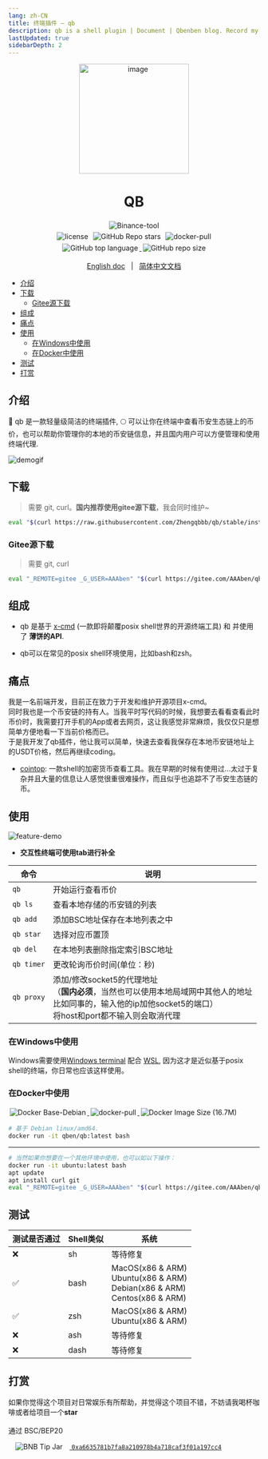 ```yaml
---
lang: zh-CN
title: 终端插件 — qb
description: qb is a shell plugin | Document | Qbenben blog. Record my life | 在代码世界里打怪升级的小靓仔
lastUpdated: true
sidebarDepth: 2
---
```


<p align="center">
    <a href="#">
        <img  src="https://user-images.githubusercontent.com/40693636/144716462-5f4dc978-a6af-4b54-8f27-79af05ceccf6.png" alt="image" width="220" data-width="200" data-height="200">
    </a>
</p>

<h1 align="center">QB</h1>
<p align="center">
    <a href="https://bscscan.com/address/0xa6635781b7fa8a210978b4a718caf3f01a197cc4"><img alt="Binance-tool" style="display:inline-block;margin:0.2em;" src="https://img.shields.io/badge/Binance-tool-yellow.svg?logo=binance&style=flat"></a>
    <br/>
    <a href="https://github.com/zhengqbbb/qb/blob/main/LICENSE"><img style="display:inline-block;margin:0.2em;" alt="license" src="https://img.shields.io/badge/license-MIT-blue.svg"></a>
    <a href="https://github.com/zhengqbbb/qb"><img style="display:inline-block;margin:0.2em;" alt="GitHub Repo stars" src="https://img.shields.io/github/stars/zhengqbbb/qb?style=social"></a>
    <a href="https://hub.docker.com/repository/docker/qben/qb"><img style="display:inline-block;margin:0.2em;" alt="docker-pull" src="https://img.shields.io/docker/pulls/qben/qb?logo=docker"></a>
    <br/>
    <a href="https://github.com/zhengqbbb/qb">
    <img style="display:inline-block;margin:0.2em;" alt="GitHub top language" src="https://img.shields.io/github/languages/top/zhengqbbb/qb?logoColor=orange&style=flat-square&color=red">
    <img style="display:inline-block;margin:0.2em;" alt="GitHub repo size" src="https://img.shields.io/github/repo-size/zhengqbbb/qb?color=red">
    </a>
</p>
<p align="center">
    <a href="https://github.com/Zhengqbbb/qb/blob/main/README.md">English doc</a>
    &nbsp; | &nbsp;
    <a href="https://github.com/Zhengqbbb/qb/blob/main/README.zh-CN.md">简体中文文档</a>
</p>


<!-- TOC -->

- [介绍](#介绍)
- [下载](#下载)
  - [Gitee源下载](#gitee源下载)
- [组成](#组成)
- [痛点](#痛点)
- [使用](#使用)
  - [在Windows中使用](#在windows中使用)
  - [在Docker中使用](#在docker中使用)
- [测试](#测试)
- [打赏](#打赏)

<!-- /TOC -->

## 介绍
🚀 qb 是一款轻量级简洁的终端插件, 🌕 可以让你在终端中查看币安生态链上的币价，也可以帮助你管理你的本地的币安链信息，并且国内用户可以方便管理和使用终端代理.

![demogif](https://user-images.githubusercontent.com/40693636/144966772-81ab76ba-bd5d-477d-b642-7770dfa26bef.gif)

## 下载
> 需要 git, curl。**国内推荐使用gitee源下载**，我会同时维护~
```sh
eval "$(curl https://raw.githubusercontent.com/Zhengqbbb/qb/stable/install.sh)"
```

### Gitee源下载
> 需要 git, curl
```sh
eval "_REMOTE=gitee _G_USER=AAAben" "$(curl https://gitee.com/AAAben/qb/raw/stable/install.sh)"
```

## 组成
- qb 是基于 [x-cmd](https://github.com/x-cmd) (一款即将颠覆posix shell世界的开源终端工具) 和 并使用了 **薄饼的API**.

- qb可以在常见的posix shell环境使用，比如bash和zsh。

## 痛点
我是一名前端开发，目前正在致力于开发和维护开源项目x-cmd。<br>
同时我也是一个币安链的持有人。当我平时写代码的时候，我想要去看看查看此时币价时，我需要打开手机的App或者去网页，这让我感觉非常麻烦，我仅仅只是想简单方便地看一下当前价格而已。
<br>
于是我开发了qb插件，他让我可以简单，快速去查看我保存在本地币安链地址上的USDT价格，然后再继续coding。

- [cointop](https://github.com/cointop-sh/cointop): 一款shell的加密货币查看工具。我在早期的时候有使用过...太过于复杂并且大量的信息让人感觉很重很难操作，而且似乎也追踪不了币安生态链的币。

## 使用
![feature-demo](https://user-images.githubusercontent.com/40693636/145143336-2c6ecb19-dc06-415c-b232-8909f4f58704.gif)

- **交互性终端可使用tab进行补全**

| 命令 | 说明 |
|---------|------|
| `qb` | 开始运行查看币价 |
| `qb ls` | 查看本地存储的币安链的列表 |
| `qb add` | 添加BSC地址保存在本地列表之中 |
| `qb star`  | 选择对应币置顶 |
| `qb del` | 在本地列表删除指定索引BSC地址 |
| `qb timer` | 更改轮询币价时间(单位：秒) |
| `qb proxy` | 添加/修改socket5的代理地址<br/>（**国内必须**，当然也可以使用本地局域网中其他人的地址<br/>比如同事的，输入他的ip加他socket5的端口）<br/>将host和port都不输入则会取消代理 |

### 在Windows中使用
Windows需要使用[Windows terminal](https://github.com/microsoft/terminal) 配合 [WSL](https://docs.microsoft.com/en-us/windows/wsl/install), 因为这才是近似基于posix shell的终端，你日常也应该这样使用。

### 在Docker中使用

<p>
<a href="https://hub.docker.com/repository/docker/qben/qb">
<img style="display:inline-block;margin:0.2em;" alt="Docker Base-Debian" src="https://img.shields.io/badge/docker%20base-Debian-blue?logo=docker">
<img style="display:inline-block;margin:0.2em;" alt="docker-pull" src="https://img.shields.io/docker/pulls/qben/qb">
<img style="display:inline-block;margin:0.2em;" alt="Docker Image Size (16.7M)" src="https://img.shields.io/docker/image-size/qben/qb">
</a>
</p>

```sh
# 基于 Debian linux/amd64.
docker run -it qben/qb:latest bash
```

---

```sh
# 当然如果你想要在一个其他环境中使用，也可以如以下操作：
docker run -it ubuntu:latest bash
apt update
apt install curl git
eval "_REMOTE=gitee _G_USER=AAAben" "$(curl https://gitee.com/AAAben/qb/raw/main/install.sh)"
```

## 测试

| 测试是否通过 | Shell类似 | 系统 |
|------------|-------|--------|
| ❌          | sh | 等待修复 |
| ✅          | bash  | MacOS(x86 & ARM) <br/> Ubuntu(x86 & ARM) <br/> Debian(x86 & ARM) <br/> Centos(x86 & ARM) |
| ✅           | zsh   | MacOS(x86 & ARM) <br/> Ubuntu(x86 & ARM) |
| ❌           | ash   | 等待修复 |
| ❌           | dash |  等待修复 |


## 打赏
如果你觉得这个项目对日常娱乐有所帮助，并觉得这个项目不错，不妨请我喝杯咖啡或者给项目一个**star**
<br>
<br>
通过 BSC/BEP20
<br>

<a href="https://bscscan.com/address/0xa6635781b7fa8a210978b4a718caf3f01a197cc4">
<img style="display:inline-block;margin:0 1em;" alt="BNB Tip Jar" src="https://img.shields.io/badge/BNB-tip-blue.svg?logo=binance&style=flat">
<code>0xa6635781b7fa8a210978b4a718caf3f01a197cc4</code>
</a>
